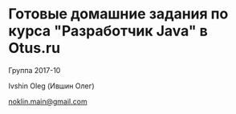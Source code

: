 # Готовые домашние задания по курса "Разработчик Java" в Otus.ru

Группа 2017-10

Ivshin Oleg (Ившин Олег) 

noklin.main@gmail.com 
